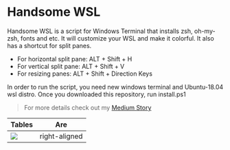 # Handsome WSL

Handsome WSL is a script for Windows Terminal that installs zsh, oh-my-zsh, fonts and etc. It will customize your WSL and make it colorful. It also has a shortcut for split panes. 
 


  - For horizontal split pane: ALT + Shift + H 
  - For vertical split pane: ALT + Shift + V
  - For resizing panes: ALT + Shift + Direction Keys

In order to run the script, you need new windows terminal and Ubuntu-18.04 wsl distro. Once you downloaded this repository, run install.ps1

> For more details check out my [Medium Story](https://medium.com/@onur.polattimur/beautify-your-wsl-on-windows-terminal-783d0d0403e2)



| Tables        | Are           |
| ------------- |:-------------:| 
| <img src="https://miro.medium.com/max/1378/1*5KU2Thaprpmxylv6II7-DQ.png"/>    | right-aligned | 
